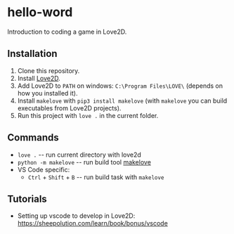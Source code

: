 # hello-word

Introduction to coding a game in Love2D.


## Installation

1. Clone this repository.
2. Install [Love2D](https://love2d.org/).
3. Add Love2D to `PATH` on windows: `C:\Program Files\LOVE\` (depends on how you installed it).
4. Install `makelove` with `pip3 install makelove` (with `makelove` you can build executables from Love2D projects).
5. Run this project with `love .` in the current folder.


## Commands

* `love .` -- run current directory with love2d
* `python -m makelove` -- run build tool [makelove](https://pypi.org/project/makelove/)
* VS Code specific:
  * `Ctrl` + `Shift` + `B` -- run build task with `makelove`


## Tutorials

* Setting up vscode to develop in Love2D: https://sheepolution.com/learn/book/bonus/vscode
